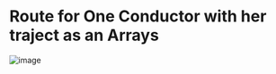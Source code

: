 # Route for One Conductor with her traject as an Arrays
![image](https://github.com/adamandaw/hackathon-app-covoiturage/assets/149384187/b078fa7d-660f-4ea4-85c2-7982bf1824e7)

